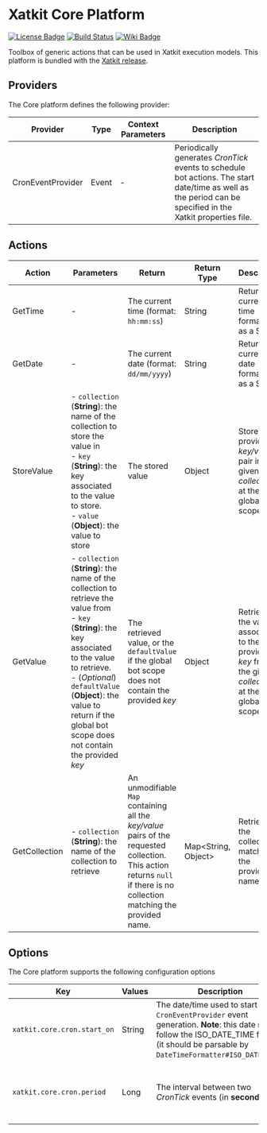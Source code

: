 Xatkit Core Platform
=====

[![License Badge](https://img.shields.io/badge/license-EPL%202.0-brightgreen.svg)](https://opensource.org/licenses/EPL-2.0)
[![Build Status](https://travis-ci.com/xatkit-bot-platform/xatkit-core-platform.svg?branch=master)](https://travis-ci.com/xatkit-bot-platform/xatkit-core-platform)
[![Wiki Badge](https://img.shields.io/badge/doc-wiki-blue)](https://github.com/xatkit-bot-platform/xatkit-releases/wiki/Xatkit-Core-Platform)

Toolbox of generic actions that can be used in Xatkit execution models. This platform is bundled with the [Xatkit release](https://github.com/xatkit-bot-platform/xatkit-releases/releases).

## Providers

The Core platform defines the following provider:

| Provider          | Type  | Context Parameters | Description                                                  |
| ----------------- | ----- | ------------------ | ------------------------------------------------------------ |
| CronEventProvider | Event | -                  | Periodically generates *CronTick* events to schedule bot actions. The start date/time as well as the period can be specified in the Xatkit properties file. |

## Actions

| Action        | Parameters                                                   | Return                                                       | Return Type         | Description                                                  |
| ------------- | ------------------------------------------------------------ | ------------------------------------------------------------ | ------------------- | ------------------------------------------------------------ |
| GetTime       | -                                                            | The current time (format: `hh:mm:ss`)                        | String              | Returns the current time formatted as a String.              |
| GetDate       | -                                                            | The current date (format: `dd/mm/yyyy`)                      | String              | Returns the current date formatted as a String.              |
| StoreValue    | - `collection` (**String**): the name of the collection to store the value in <br/>- `key` (**String**): the key associated to the value to store. <br/>- `value` (**Object**): the value to store | The stored value                                             | Object              | Store the provided *key/value* pair in the given *collection* at the global bot scope. |
| GetValue      | - `collection` (**String**): the name of the collection to retrieve the value from<br/>- `key` (**String**): the key associated to the value to retrieve. <br/>- (*Optional*) `defaultValue` (**Object**): the value to return if the global bot scope does not contain the provided *key* | The retrieved value, or the `defaultValue` if the global bot scope does not contain the provided *key* | Object              | Retrieves the value associated to the provided *key* from the given *collection* at the global bot scope. |
| GetCollection | - `collection` (**String**): the name of the collection to retrieve | An unmodifiable `Map` containing all the *key/value* pairs of the requested collection. This action returns `null` if there is no collection matching the provided name. | Map<String, Object> | Retrieves the collection matching the provided name.         |

## Options

The Core platform supports the following configuration options

| Key                         | Values | Description                                                  | Constraint                                                   |
| --------------------------- | ------ | ------------------------------------------------------------ | ------------------------------------------------------------ |
| `xatkit.core.cron.start_on` | String | The date/time used to start the `CronEventProvider`  event generation. **Note**: this date must follow the ISO_DATE_TIME format (it should be parsable by `DateTimeFormatter#ISO_DATE_TIME`. | **Optional** (default is equal to `Instant.now()`)           |
| `xatkit.core.cron.period`   | Long   | The interval between two *CronTick* events (in **seconds**). | **Optional** (default `-1`, meaning that only one *CronTick* will be generated) |